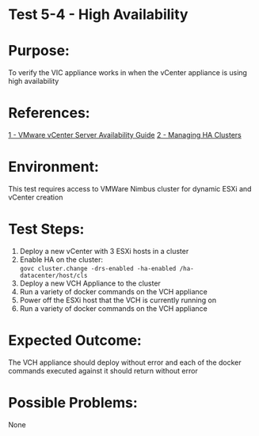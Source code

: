 Test 5-4 - High Availability
=======

# Purpose:
To verify the VIC appliance works in when the vCenter appliance is using high availability

# References:
[1 - VMware vCenter Server Availability Guide](http://www.vmware.com/files/pdf/techpaper/vmware-vcenter-server-availability-guide.pdf)
[2 - Managing HA Clusters](https://pubs.vmware.com/vsphere-50/index.jsp#com.vmware.wssdk.pg.doc_50/PG_Ch13_Resources.15.9.html)

# Environment:
This test requires access to VMWare Nimbus cluster for dynamic ESXi and vCenter creation

# Test Steps:
1. Deploy a new vCenter with 3 ESXi hosts in a cluster
2. Enable HA on the cluster:  
```govc cluster.change -drs-enabled -ha-enabled /ha-datacenter/host/cls```
3. Deploy a new VCH Appliance to the cluster  
4. Run a variety of docker commands on the VCH appliance
5. Power off the ESXi host that the VCH is currently running on
6. Run a variety of docker commands on the VCH appliance

# Expected Outcome:
The VCH appliance should deploy without error and each of the docker commands executed against it should return without error

# Possible Problems:
None
